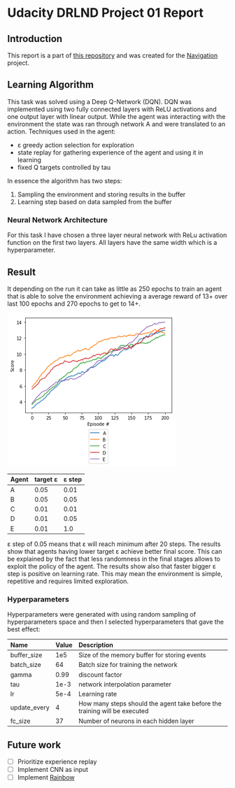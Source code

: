 # Udacity DRLND Project 01 Report

## Introduction

This report is a part of [this repository](https://github.com/rwiatr/deep-reinforcement-learning) and was created for 
the [Navigation](https://github.com/rwiatr/deep-reinforcement-learning/blob/master/navigation/README.md) project.

## Learning Algorithm

This task was solved using a Deep Q-Network (DQN).
DQN was implemented using two fully connected layers with ReLU activations 
and one output layer with linear output.
While the agent was interacting with the environment the state was
ran through network A and were translated to an action.
Techniques used in the agent:
 - &epsilon; greedy action selection for exploration
 - state replay for gathering experience of the agent and using it in learning 
 - fixed Q targets controlled by tau
 
In essence the algorithm has two steps:
 1) Sampling the environment and storing results in the buffer
 2) Learning step based on data sampled from the buffer

### Neural Network Architecture
For this task I have chosen a three layer neural network 
with ReLu activation function on the first two layers. 
All layers have the same width which is a hyperparameter.

## Result
It depending on the run it can take as little as 250 epochs to train an agent that is able to solve the 
environment achieving a average reward of 13+ over last 100 epochs and 270 epochs to get to 14+. 

![400 iterations averaged over 100 steps](result.png)

| Agent | target &epsilon; | &epsilon; step |
|:-------------|:-------------|:-----|
| A | 0.05 | 0.01 |
| B | 0.05 | 0.05 |
| C | 0.01 | 0.01 |
| D | 0.01 | 0.05 |
| E | 0.01 | 1.0 |

&epsilon; step of 0.05 means that &epsilon; will reach minimum after 20 steps.
The results show that agents having lower target &epsilon; achieve better final score.
This can be explained by the fact that less randomness in the final stages allows to exploit
the policy of the agent.
The results show also that faster bigger &epsilon; step is positive on learning rate.
This may mean the environment is simple, repetitive and requires limited exploration.

### Hyperparameters
Hyperparameters were generated with using random sampling of hyperparameters space and
then I selected hyperparameters that gave the best effect:

| Name | Value | Description |
|:-------------|:-------------|:-----|
| buffer_size | 1e5 | Size of the memory buffer for storing events |
| batch_size | 64 | Batch size for training the network  |
| gamma | 0.99 | discount factor |
| tau | 1e-3 | network interpolation parameter |
| lr | 5e-4 | Learning rate |
| update_every | 4 | How many steps should the agent take before the training will be executed |
| fc_size | 37 | Number of neurons in each hidden layer |


## Future work
 - [ ] Prioritize experience replay
 - [ ] Implement CNN as input
 - [ ] Implement [Rainbow](https://arxiv.org/abs/1710.02298)
